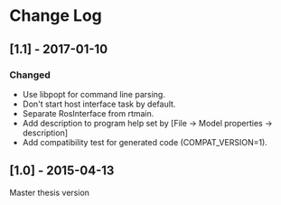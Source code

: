 # Change Log

## [1.1] - 2017-01-10
### Changed
- Use libpopt for command line parsing.
- Don't start host interface task by default.
- Separate RosInterface from rtmain.
- Add description to program help set by [File -> Model properties -> description]
- Add compatibility test for generated code (COMPAT_VERSION=1).

## [1.0] - 2015-04-13
Master thesis version
